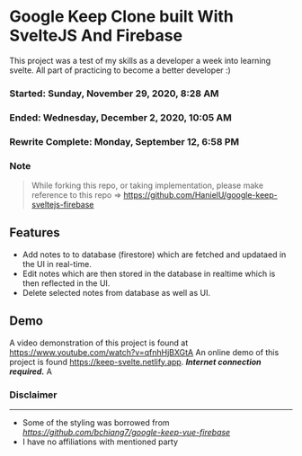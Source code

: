 # Google Keep Clone built With SvelteJS And Firebase
This project was a test of my skills as a developer a week into learning svelte. All part of practicing to become a better developer :)
### Started: Sunday, November 29, 2020, 8:28 AM
### Ended: Wednesday, December 2, 2020, 10:05 AM

### Rewrite Complete: Monday, September 12, 6:58 PM

### Note
> While forking this repo, or taking implementation, please make reference to this repo => https://github.com/HanielU/google-keep-sveltejs-firebase	
## Features
 - Add notes to to database (firestore) which are fetched and updataed in the UI in real-time.
 - Edit notes which are then stored in the database in realtime which is then reflected in the UI.
 - Delete selected notes from database as well as UI.
## Demo
A video demonstration of this project is found at https://www.youtube.com/watch?v=qfnhHjBXGtA
An online demo of this project is found https://keep-svelte.netlify.app. ***Internet connection required.***	A
### Disclaimer
---	---
- Some of the styling was borrowed from *https://github.com/bchiang7/google-keep-vue-firebase*
- I have no affiliations with mentioned party
